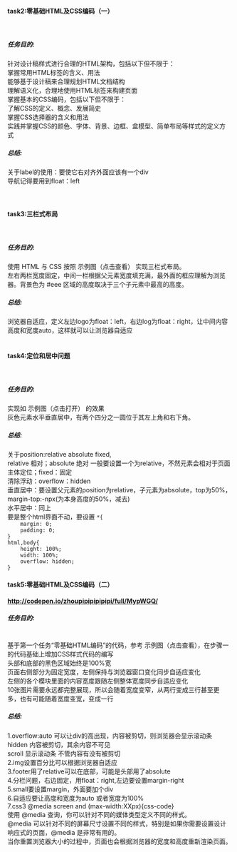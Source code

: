 <html>
<body>
<h4><strong>task2:零基础HTML及CSS编码（一）</strong></h4><br/>
<h5>任务目的:</h5>
针对设计稿样式进行合理的HTML架构，包括以下但不限于：<br/>
掌握常用HTML标签的含义、用法<br/>
能够基于设计稿来合理规划HTML文档结构<br/>
理解语义化，合理地使用HTML标签来构建页面<br/>
掌握基本的CSS编码，包括以下但不限于：<br/>
了解CSS的定义、概念、发展简史<br/>
掌握CSS选择器的含义和用法<br/>
实践并掌握CSS的颜色、字体、背景、边框、盒模型、简单布局等样式的定义方式<br/>
<h5>总结:</h5>
关于label的使用：要使它右对齐外面应该有一个div<br/>
导航记得要用到float：left<br/><br/><br/>
<h4><strong>task3:三栏式布局</strong></h4><br/>
<h5>任务目的:</h5>
使用 HTML 与 CSS 按照 示例图（点击查看） 实现三栏式布局。<br/>
左右两栏宽度固定，中间一栏根据父元素宽度填充满，最外面的框应理解为浏览器。背景色为 #eee 区域的高度取决于三个子元素中最高的高度。
<h5>总结:</h5>
浏览器自适应，定义左边logo为float：left，右边log为float：right，让中间内容高度和宽度auto，这样就可以让浏览器自适应<br/><br/>
<h4><strong>task4:定位和居中问题</strong></h4><br/>
<h5>任务目的:</h5>
实现如 示例图（点击打开） 的效果<br/>
灰色元素水平垂直居中，有两个四分之一圆位于其左上角和右下角。<br/>
<h5>总结:</h5>
关于position:relative absolute fixed,<br/>
relative 相对；absolute 绝对 一般要设置一个为relative，不然元素会相对于页面主体定位；fixed：固定<br/>
清除浮动：overflow：hidden<br/>
垂直居中：要设置父元素的position为relative，子元素为absolute，top为50%，margin-top:-npx(为本身高度的50%，减去)</br>
水平居中：同上<br/>
要是整个html界面不动，要设置
<code>*{
    margin: 0;
    padding: 0;
}
html,body{
    height: 100%;
    width: 100%;
    overflow: hidden;
}</code><br>
<h4><strong>task5:零基础HTML及CSS编码（二）</strong></h4>
<strong><a href="http://codepen.io/zhoupipipipipipi/full/MypWGQ/">http://codepen.io/zhoupipipipipipi/full/MypWGQ/</a></strong><br/>
<h5>任务目的:</h5><br/>
基于第一个任务“零基础HTML编码”的代码，参考 示例图（点击查看），在步骤一的代码基础上增加CSS样式代码的编写<br/>
头部和底部的黑色区域始终是100%宽<br/>
页面右侧部分为固定宽度，左侧保持与浏览器窗口变化同步自适应变化<br/>
左侧的各个模块里面的内容宽度跟随左侧整体宽度同步自适应变化<br/>
10张图片需要永远都完整展现，所以会随着宽度变窄，从两行变成三行甚至更多，也有可能随着宽度变宽，变成一行<br/>
<h5>总结:</h5>
1.overflow:auto 可以让div的高出现，内容被剪切，则浏览器会显示滚动条<br/>
  hidden 内容被剪切，其余内容不可见 <br/>
  scroll 显示滚动条 不管内容有没有被剪切<br/>
2.img设置百分比可以根据浏览器自适应<br/>
3.footer用了relative可以在底部，可能是头部用了absolute<br/>
4.分栏问题，右边固定，用float：right,左边要设置margin-right<br/>
5.small要设置margin，外面要加个div<br/>
6.自适应要让高度和宽度为auto 或者宽度为100%<br/>
7.css3 @media screen and (max-width:XXpx){css-code}<br/>
使用 @media 查询，你可以针对不同的媒体类型定义不同的样式。<br/>
@media 可以针对不同的屏幕尺寸设置不同的样式，特别是如果你需要设置设计响应式的页面，@media 是非常有用的。<br/>
当你重置浏览器大小的过程中，页面也会根据浏览器的宽度和高度重新渲染页面。<br/>

</body>
</html>
